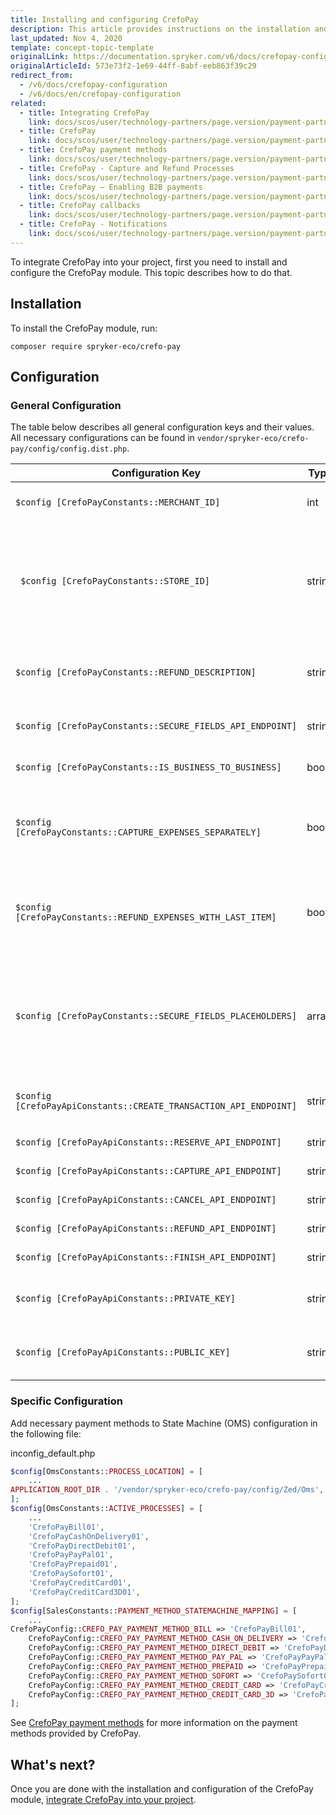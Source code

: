```yaml
---
title: Installing and configuring CrefoPay
description: This article provides instructions on the installation and configuration of the CrefoPay module for the Spryker Commerce OS.
last_updated: Nov 4, 2020
template: concept-topic-template
originalLink: https://documentation.spryker.com/v6/docs/crefopay-configuration
originalArticleId: 573e73f2-1e69-44ff-8abf-eeb863f39c29
redirect_from:
  - /v6/docs/crefopay-configuration
  - /v6/docs/en/crefopay-configuration
related:
  - title: Integrating CrefoPay
    link: docs/scos/user/technology-partners/page.version/payment-partners/crefopay/crefopay-integration-into-a-project.html
  - title: CrefoPay
    link: docs/scos/user/technology-partners/page.version/payment-partners/crefopay/crefopay.html
  - title: CrefoPay payment methods
    link: docs/scos/user/technology-partners/page.version/payment-partners/crefopay/crefopay-provided-payment-methods.html
  - title: CrefoPay - Capture and Refund Processes
    link: docs/scos/user/technology-partners/page.version/payment-partners/crefopay/crefopay-technical-details-and-howtos/crefopay-capture-and-refund-processes.html
  - title: CrefoPay — Enabling B2B payments
    link: docs/scos/user/technology-partners/page.version/payment-partners/crefopay/crefopay-technical-details-and-howtos/crefopay-business-to-business-model.html
  - title: CrefoPay callbacks
    link: docs/scos/user/technology-partners/page.version/payment-partners/crefopay/crefopay-technical-details-and-howtos/crefopay-callback.html
  - title: CrefoPay - Notifications
    link: docs/scos/user/technology-partners/page.version/payment-partners/crefopay/crefopay-technical-details-and-howtos/crefopay-notifications.html
---
```


To integrate CrefoPay into your project, first you need to install and configure the CrefoPay module. This topic describes how to do that.

## Installation
To install the CrefoPay module, run:

```
composer require spryker-eco/crefo-pay
```

## Configuration
### General Configuration
The table below describes all general configuration keys and their values.
All necessary configurations can be found in `vendor/spryker-eco/crefo-pay/config/config.dist.php`.

|Configuration Key	 |Type  |  Description|
| --- | --- | --- |
| `$config [CrefoPayConstants::MERCHANT_ID]`| int | Merchant ID assigned by CrefoPay. |
|` $config [CrefoPayConstants::STORE_ID]` |string  |Store ID of the merchant assigned by CrefoPay as a merchant can have more than one store.|
| `$config [CrefoPayConstants::REFUND_DESCRIPTION]` | string | Description to be shown to the end user on the refund.|
| `$config [CrefoPayConstants::SECURE_FIELDS_API_ENDPOINT] `| string | Secure fields API endpoint.|
|`$config [CrefoPayConstants::IS_BUSINESS_TO_BUSINESS] `|bool  | Set true in case of b2b model. |
| `$config [CrefoPayConstants::CAPTURE_EXPENSES_SEPARATELY] `|bool  | If set true, allows capturing expenses in different transactions. |
| `$config [CrefoPayConstants::REFUND_EXPENSES_WITH_LAST_ITEM]`|bool|If set true, allows refunding expenses when the last item is refunded. |
|` $config [CrefoPayConstants::SECURE_FIELDS_PLACEHOLDERS] ` | array  | Placeholders for CC payment method fields (account name, card number, cvv).  |
| `$config [CrefoPayApiConstants::CREATE_TRANSACTION_API_ENDPOINT]`  | string  | Create Transaction API endpoint.  |
| `$config [CrefoPayApiConstants::RESERVE_API_ENDPOINT] ` | string  |  Reserve API endpoint. |
| `$config [CrefoPayApiConstants::CAPTURE_API_ENDPOINT]`  | string  |  Capture API endpoint. |
| `$config [CrefoPayApiConstants::CANCEL_API_ENDPOINT]`  | string  | Cancel API endpoint.  |
|`$config [CrefoPayApiConstants::REFUND_API_ENDPOINT]`  | string  | Refund API endpoint.  |
| `$config [CrefoPayApiConstants::FINISH_API_ENDPOINT]`  | string  | Finish API endpoint.  |
| `$config [CrefoPayApiConstants::PRIVATE_KEY] ` | string  | Integration private key. Provided by CrefoPay.  |
| `$config [CrefoPayApiConstants::PUBLIC_KEY]`  | string  | Integration public key. Provided by CrefoPay.  |

### Specific Configuration
Add necessary payment methods to State Machine (OMS) configuration in the following file:

inconfig_default.php

```php
$config[OmsConstants::PROCESS_LOCATION] = [
    ...
APPLICATION_ROOT_DIR . '/vendor/spryker-eco/crefo-pay/config/Zed/Oms',
];
$config[OmsConstants::ACTIVE_PROCESSES] = [
    ...
    'CrefoPayBill01',
    'CrefoPayCashOnDelivery01',
    'CrefoPayDirectDebit01',
    'CrefoPayPayPal01',
    'CrefoPayPrepaid01',
    'CrefoPaySofort01',
    'CrefoPayCreditCard01',
    'CrefoPayCreditCard3D01',
];
$config[SalesConstants::PAYMENT_METHOD_STATEMACHINE_MAPPING] = [
    ...
CrefoPayConfig::CREFO_PAY_PAYMENT_METHOD_BILL => 'CrefoPayBill01',
    CrefoPayConfig::CREFO_PAY_PAYMENT_METHOD_CASH_ON_DELIVERY => 'CrefoPayCashOnDelivery01',
    CrefoPayConfig::CREFO_PAY_PAYMENT_METHOD_DIRECT_DEBIT => 'CrefoPayDirectDebit01',
    CrefoPayConfig::CREFO_PAY_PAYMENT_METHOD_PAY_PAL => 'CrefoPayPayPal01',
    CrefoPayConfig::CREFO_PAY_PAYMENT_METHOD_PREPAID => 'CrefoPayPrepaid01',
    CrefoPayConfig::CREFO_PAY_PAYMENT_METHOD_SOFORT => 'CrefoPaySofort01',
    CrefoPayConfig::CREFO_PAY_PAYMENT_METHOD_CREDIT_CARD => 'CrefoPayCreditCard01',
    CrefoPayConfig::CREFO_PAY_PAYMENT_METHOD_CREDIT_CARD_3D => 'CrefoPayCreditCard3D01',
];
```

See [CrefoPay payment methods](/docs/scos/user/technology-partners/202009.0/payment-partners/crefopay/crefopay-provided-payment-methods.html) for more information on the payment methods provided by CrefoPay.

## What's next?
Once you are done with the installation and configuration of the CrefoPay module, [integrate CrefoPay into your project](/docs/scos/user/technology-partners/202009.0/payment-partners/crefopay/crefopay-integration-into-a-project.html).
